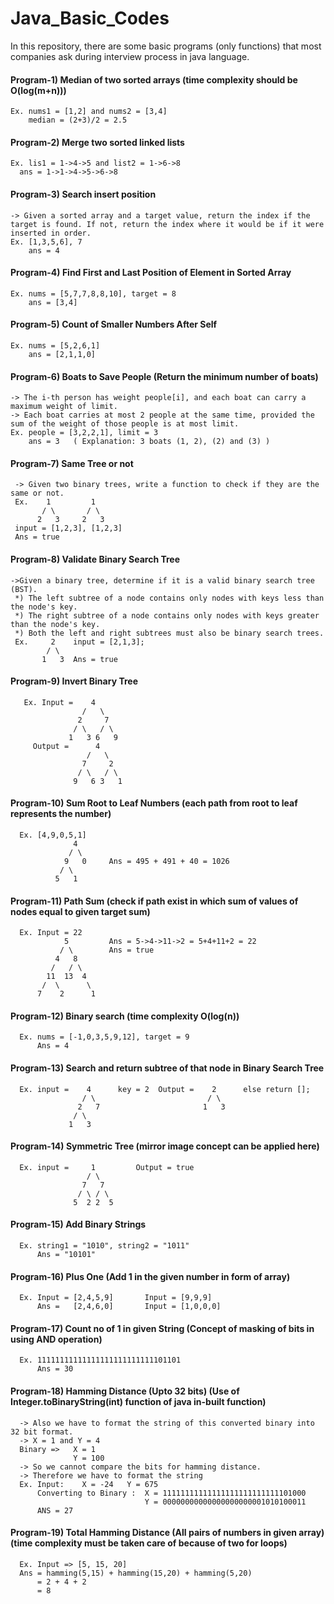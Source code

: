 # Java_Basic_Codes
In this repository, there are some basic programs (only functions) that most companies ask during interview process in java language.

#### Program-1)   Median of two sorted arrays (time complexity should be O(log(m+n)))
                  
    Ex. nums1 = [1,2] and nums2 = [3,4]
        median = (2+3)/2 = 2.5
    
#### Program-2)   Merge two sorted linked lists

    Ex. lis1 = 1->4->5 and list2 = 1->6->8
      ans = 1->1->4->5->6->8
    
#### Program-3)   Search insert position

    -> Given a sorted array and a target value, return the index if the target is found. If not, return the index where it would be if it were inserted in order.
    Ex. [1,3,5,6], 7
        ans = 4
        
#### Program-4)   Find First and Last Position of Element in Sorted Array        
    Ex. nums = [5,7,7,8,8,10], target = 8
        ans = [3,4]

#### Program-5)   Count of Smaller Numbers After Self
    Ex. nums = [5,2,6,1]
        ans = [2,1,1,0]

#### Program-6)   Boats to Save People (Return the minimum number of boats)
    -> The i-th person has weight people[i], and each boat can carry a maximum weight of limit.
    -> Each boat carries at most 2 people at the same time, provided the sum of the weight of those people is at most limit.
    Ex. people = [3,2,2,1], limit = 3
        ans = 3   ( Explanation: 3 boats (1, 2), (2) and (3) )

#### Program-7)   Same Tree or not
     -> Given two binary trees, write a function to check if they are the same or not.
     Ex.    1         1
           / \       / \
          2   3     2   3 
     input = [1,2,3], [1,2,3]
     Ans = true 
           
#### Program-8)   Validate Binary Search Tree
    ->Given a binary tree, determine if it is a valid binary search tree (BST).
     *) The left subtree of a node contains only nodes with keys less than the node's key.
     *) The right subtree of a node contains only nodes with keys greater than the node's key.
     *) Both the left and right subtrees must also be binary search trees.
     Ex.     2    input = [2,1,3];
            / \
           1   3  Ans = true

#### Program-9)   Invert Binary Tree
       Ex. Input =    4           
                    /   \
                   2     7
                  / \   / \
                 1   3 6   9
         Output =      4
                     /   \
                    7     2
                   / \   / \
                  9   6 3   1
                  
#### Program-10)   Sum Root to Leaf Numbers (each path from root to leaf represents the number)
      Ex. [4,9,0,5,1]         
                  4
                 / \
                9   0     Ans = 495 + 491 + 40 = 1026
               / \
              5   1
              
 #### Program-11)   Path Sum (check if path exist in which sum of values of nodes equal to given target sum)
      Ex. Input = 22        
                5         Ans = 5->4->11->2 = 5+4+11+2 = 22  
               / \        Ans = true
              4   8
             /   / \
            11  13  4
           /  \      \
          7    2      1

 #### Program-12)   Binary search (time complexity O(log(n))
      Ex. nums = [-1,0,3,5,9,12], target = 9
          Ans = 4
          
 #### Program-13)   Search and return subtree of that node in Binary Search Tree
      Ex. input =    4      key = 2  Output =    2      else return [];
                    / \                         / \ 
                   2   7                       1   3
                  / \
                 1   3
         
 #### Program-14)   Symmetric Tree (mirror image concept can be applied here)
      Ex. input =     1         Output = true
                     / \
                    7   7
                   / \ / \
                  5  2 2  5

 #### Program-15)   Add Binary Strings
      Ex. string1 = "1010", string2 = "1011"
          Ans = "10101"
          
 #### Program-16)   Plus One (Add 1 in the given number in form of array)
      Ex. Input = [2,4,5,9]       Input = [9,9,9]
          Ans =   [2,4,6,0]       Input = [1,0,0,0]

#### Program-17)  Count no of 1 in given String (Concept of masking of bits in using AND operation)
      Ex. 11111111111111111111111111101101
          Ans = 30

#### Program-18)  Hamming Distance (Upto 32 bits) (Use of Integer.toBinaryString(int) function of java in-built function)
      -> Also we have to format the string of this converted binary into 32 bit format.
      -> X = 1 and Y = 4
      Binary =>   X = 1
                  Y = 100
      -> So we cannot compare the bits for hamming distance.
      -> Therefore we have to format the string
      Ex. Input:    X = -24   Y = 675
          Converting to Binary :  X = 11111111111111111111111111101000
                                  Y = 00000000000000000000001010100011
          ANS = 27

#### Program-19)  Total Hamming Distance (All pairs of numbers in given array) (time complexity must be taken care of because of  two for loops)
      Ex. Input => [5, 15, 20]
      Ans = hamming(5,15) + hamming(15,20) + hamming(5,20)
          = 2 + 4 + 2
          = 8
          
